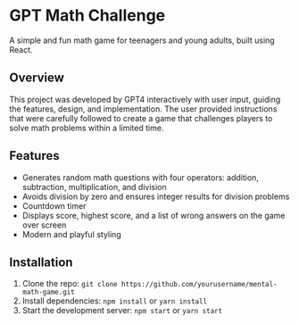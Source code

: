 # GPT Math Challenge

A simple and fun math game for teenagers and young adults, built using React.

## Overview

This project was developed by GPT4 interactively with user input, guiding the features, design, and implementation. The user provided instructions that were carefully followed to create a game that challenges players to solve math problems within a limited time.

## Features

- Generates random math questions with four operators: addition, subtraction, multiplication, and division
- Avoids division by zero and ensures integer results for division problems
- Countdown timer
- Displays score, highest score, and a list of wrong answers on the game over screen
- Modern and playful styling

## Installation

1. Clone the repo: `git clone https://github.com/yourusername/mental-math-game.git`
2. Install dependencies: `npm install` or `yarn install`
3. Start the development server: `npm start` or `yarn start`
